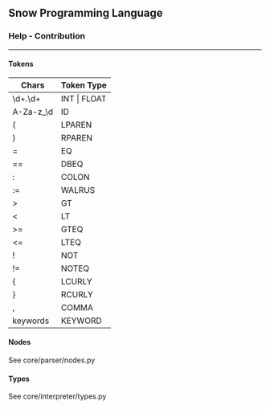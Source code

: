 ## Snow Programming Language 
### Help - Contribution

***

#### Tokens
| Chars     | Token Type   |
|-----------|--------------|
| \d+.\d+   | INT \| FLOAT |
| A-Za-z_\d | ID           |
| (         | LPAREN       |
| )         | RPAREN       |
| =         | EQ           |
| ==        | DBEQ         |
| :         | COLON        |
| :=        | WALRUS       |
| >         | GT           |
| <         | LT           |
| >=        | GTEQ         |
| <=        | LTEQ         |
| !         | NOT          |
| !=        | NOTEQ        |
| {         | LCURLY       |
| }         | RCURLY       |
| ,         | COMMA        |
| keywords  | KEYWORD      |


#### Nodes
See core/parser/nodes.py

#### Types
See core/interpreter/types.py
